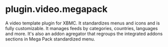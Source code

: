 plugin.video.megapack
=====================

A video template plugin for XBMC. It standardizes menus and icons and is fully customizable. It manages feeds by categories, countries, languages and more.  It's also an addon agregator that regroups the integrated addons sections in Mega Pack standardized menu.
